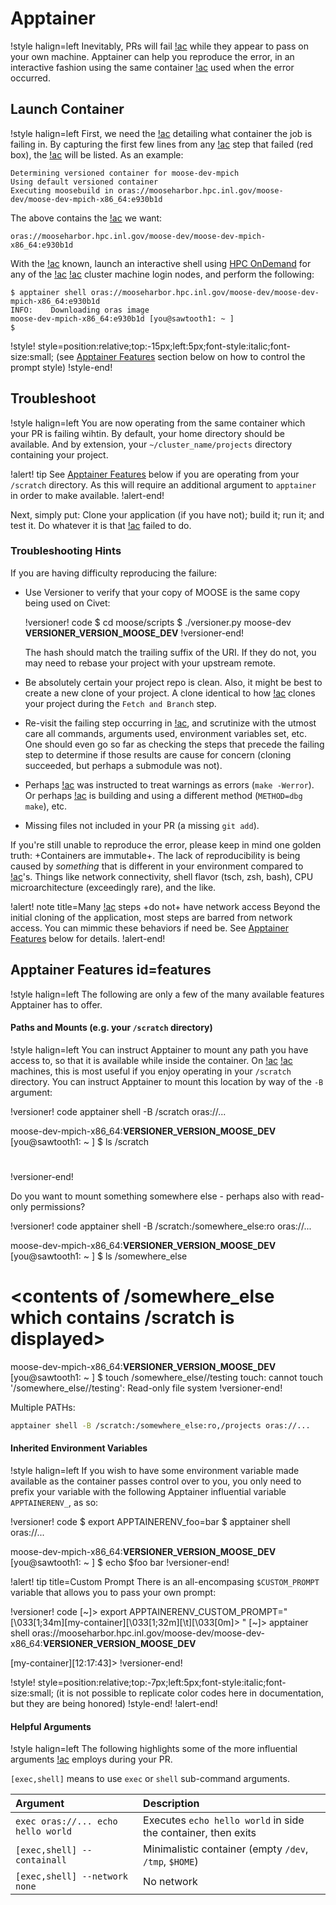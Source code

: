 # Apptainer

!style halign=left
Inevitably, PRs will fail [!ac](CIVET) while they appear to pass on your own
machine. Apptainer can help you reproduce the error, in an interactive fashion using the same
container [!ac](CIVET) used when the error occurred.

## Launch Container

!style halign=left
First, we need the [!ac](URI) detailing what container the job is failing in. By capturing the first
few lines from any [!ac](CIVET) step that failed (red box), the [!ac](URI) will be listed. As an
example:

```language=yaml
Determining versioned container for moose-dev-mpich
Using default versioned container
Executing moosebuild in oras://mooseharbor.hpc.inl.gov/moose-dev/moose-dev-mpich-x86_64:e930b1d
```

The above contains the [!ac](URI) we want:

```pre
oras://mooseharbor.hpc.inl.gov/moose-dev/moose-dev-mpich-x86_64:e930b1d
```

With the [!ac](URI) known, launch an interactive shell using
[HPC OnDemand](hpc_ondemand.md#interactive-shell-idinteractive-shell) for any of the [!ac](INL)
[!ac](HPC) cluster machine login nodes, and perform the following:

```pre
$ apptainer shell oras://mooseharbor.hpc.inl.gov/moose-dev/moose-dev-mpich-x86_64:e930b1d
INFO:    Downloading oras image
moose-dev-mpich-x86_64:e930b1d [you@sawtooth1: ~ ]
$
```

!style! style=position:relative;top:-15px;left:5px;font-style:italic;font-size:small;
(see [Apptainer Features](help/inl/apptainer.md#features) section below on how to control the
prompt style)
!style-end!

## Troubleshoot

!style halign=left
You are now operating from the same container which your PR is failing wihtin. By default,
your home directory should be available. And by extension, your `~/cluster_name/projects` directory
containing your project.

!alert! tip
See [Apptainer Features](help/inl/apptainer.md#features) below if you are operating from your
`/scratch` directory. As this will require an additional argument to `apptainer` in order to make
available.
!alert-end!

Next, simply put: Clone your application (if you have not); build it; run it; and test it. Do
whatever it is that [!ac](CIVET) failed to do.

### Troubleshooting Hints

If you are having difficulty reproducing the failure:

- Use Versioner to verify that your copy of MOOSE is the same copy being used on Civet:

  !versioner! code
  $ cd moose/scripts
  $ ./versioner.py moose-dev
  __VERSIONER_VERSION_MOOSE_DEV__
  !versioner-end!

  The hash should match the trailing suffix of the URI. If they do not, you may need to rebase your
  project with your upstream remote.

- Be absolutely certain your project repo is clean. Also, it might be best to create a new clone of
  your project. A clone identical to how [!ac](CIVET) clones your project during the
  `Fetch and Branch` step.

- Re-visit the failing step occurring in [!ac](CIVET), and scrutinize with the utmost care all
  commands, arguments used, environment variables set, etc. One should even go so far as checking
  the steps that precede the failing step to determine if those results are cause for concern
  (cloning succeeded, but perhaps a submodule was not).

- Perhaps [!ac](CIVET) was instructed to treat warnings as errors (`make -Werror`). Or perhaps
  [!ac](CIVET) is building and using a different method (`METHOD=dbg make`), etc.

- Missing files not included in your PR (a missing `git add`).

If you're still unable to reproduce the error, please keep in mind one golden truth:
+Containers are immutable+. The lack of reproducibility is being caused by *something* that is
different in your environment compared to [!ac](CIVET)'s. Things like network connectivity, shell
flavor (tsch, zsh, bash), CPU microarchitecture (exceedingly rare), and the like.

!alert! note title=Many [!ac](CIVET) steps +do not+ have network access
Beyond the initial cloning of the application, most steps are barred from network access. You
can mimmic these behaviors if need be. See [Apptainer Features](help/inl/apptainer.md#features)
below for details.
!alert-end!

## Apptainer Features id=features

!style halign=left
The following are only a few of the many available features Apptainer has to offer.

#### Paths and Mounts (e.g. your `/scratch` directory)

!style halign=left
You can instruct Apptainer to mount any path you have access to, so that it is available while
inside the container. On [!ac](INL) [!ac](HPC) machines, this is most useful if you enjoy operating
in your `/scratch` directory. You can instruct Apptainer to mount this location by way of the `-B`
argument:

!versioner! code
apptainer shell -B /scratch oras://...

moose-dev-mpich-x86_64:__VERSIONER_VERSION_MOOSE_DEV__ [you@sawtooth1: ~ ]
$ ls /scratch
# <contents of scratch is displayed>
!versioner-end!

Do you want to mount something somewhere else - perhaps also with read-only permissions?

!versioner! code
apptainer shell -B /scratch:/somewhere_else:ro oras://...

moose-dev-mpich-x86_64:__VERSIONER_VERSION_MOOSE_DEV__ [you@sawtooth1: ~ ]
$ ls /somewhere_else
# <contents of /somewhere_else which contains /scratch is displayed>

moose-dev-mpich-x86_64:__VERSIONER_VERSION_MOOSE_DEV__ [you@sawtooth1: ~ ]
$ touch /somewhere_else/<your user id>/testing
touch: cannot touch '/somewhere_else/<your user id>/testing': Read-only file system
!versioner-end!

Multiple PATHs:

```bash
apptainer shell -B /scratch:/somewhere_else:ro,/projects oras://...
```

#### Inherited Environment Variables

!style halign=left
If you wish to have some environment variable made available as the container passes control over to
you, you only need to prefix your variable with the following Apptainer influential variable
`APPTAINERENV_`, as so:

!versioner! code
$ export APPTAINERENV_foo=bar
$ apptainer shell oras://...

moose-dev-mpich-x86_64:__VERSIONER_VERSION_MOOSE_DEV__ [you@sawtooth1: ~ ]
$ echo $foo
bar
!versioner-end!

!alert! tip title=Custom Prompt
There is an all-encompasing `$CUSTOM_PROMPT` variable that allows you to pass your own prompt:

!versioner! code
[~]> export APPTAINERENV_CUSTOM_PROMPT="\[\033[1;34m\][my-container]\[\033[1;32m\][\t]\[\033[0m\]> "
[~]> apptainer shell oras://mooseharbor.hpc.inl.gov/moose-dev/moose-dev-x86_64:__VERSIONER_VERSION_MOOSE_DEV__

[my-container][12:17:43]>
!versioner-end!

<!-- NOTE to editor: sub children elements require less top positioning (-7 vs -15) -->

!style! style=position:relative;top:-7px;left:5px;font-style:italic;font-size:small;
(it is not possible to replicate color codes here in documentation, but they are being honored)
!style-end!
!alert-end!

#### Helpful Arguments

!style halign=left
The following highlights some of the more influential arguments [!ac](CIVET) employs during your PR.


`[exec,shell]` means to use `exec` or `shell` sub-command arguments.

| Argument | Description |
| :- | :- |
| `exec oras://... echo hello world` | Executes `echo hello world` in side the container, then exits |
| `[exec,shell] --containall` | Minimalistic container (empty `/dev`, `/tmp`, `$HOME`) |
| `[exec,shell] --network none` | No network |
